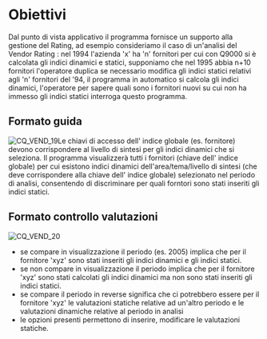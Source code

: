 # Obiettivi
Dal punto di vista applicativo il programma fornisce un supporto alla gestione del Rating, ad esempio consideriamo il caso di un'analisi del Vendor Rating :  nel 1994 l'azienda 'x' ha 'n' fornitori per cui con Q9000 si è  calcolata gli indici dinamici e statici, supponiamo che nel 1995 abbia n+10 fornitori l'operatore duplica se necessario modifica gli indici statici relativi agli 'n' fornitori del '94, il programma in automatico si calcola gli indici dinamici, l'operatore per sapere quali sono i fornitori nuovi su cui non ha immesso gli indici statici interroga questo programma.

## Formato guida
![CQ_VEND_19](http://localhost:3000/immagini/MBDOC_OGG-P_CQVR80/CQ_VEND_19.png)Le chiavi di accesso dell' indice globale (es. fornitore) devono corrispondere al livello di sintesi per gli indici dinamici che si seleziona. Il programma visualizzerà tutti i fornitori  (chiave dell' indice globale) per cui esistono indici dinamici dell'area/tema/livello di sintesi (che deve corrispondere alla chiave dell' indice globale) selezionato nel periodo di analisi, consentendo di discriminare per quali forntori sono stati inseriti gli indici statici.

## Formato controllo valutazioni
![CQ_VEND_20](http://localhost:3000/immagini/MBDOC_OGG-P_CQVR80/CQ_VEND_20.png)
 * se compare in visualizzazione il periodo (es. 2005) implica che per il fornitore 'xyz' sono stati inseriti gli indici dinamici e gli indici statici.
 * se non compare in visualizzazione il periodo  implica che per il fornitore 'xyz' sono stati calcolati gli indici dinamici ma non sono stati inseriti gli indici statici.
 * se compare il periodo in reverse significa che ci potrebbero essere per il fornitore 'xyz' le valutazioni statiche relative ad un'altro periodo e le valutazioni dinamiche relative al periodo in analisi
 * le opzioni presenti permettono di inserire, modificare le valutazioni statiche.


